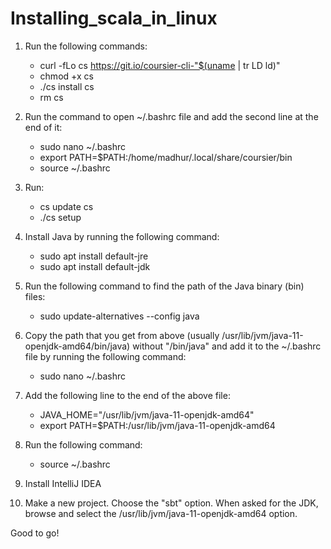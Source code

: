 # Installing_scala_in_linux

1. Run the following commands:
   - curl -fLo cs https://git.io/coursier-cli-"$(uname | tr LD ld)"
   - chmod +x cs
   - ./cs install cs
   - rm cs

2. Run the command to open ~/.bashrc file and add the second line at the end of it:
   - sudo nano ~/.bashrc
   - export PATH=$PATH:/home/madhur/.local/share/coursier/bin
   - source ~/.bashrc

3. Run:
   - cs update cs
   - ./cs setup

4. Install Java by running the following command:
   - sudo apt install default-jre
   - sudo apt install default-jdk

5. Run the following command to find the path of the Java binary (bin) files:
   - sudo update-alternatives --config java

6. Copy the path that you get from above (usually /usr/lib/jvm/java-11-openjdk-amd64/bin/java) without "/bin/java" and add it to the ~/.bashrc file by running the following command:
   - sudo nano ~/.bashrc

7. Add the following line to the end of the above file:
   - JAVA_HOME="/usr/lib/jvm/java-11-openjdk-amd64"
   - export PATH=$PATH:/usr/lib/jvm/java-11-openjdk-amd64

8. Run the following command:
   - source ~/.bashrc

9. Install IntelliJ IDEA 

10. Make a new project. Choose the "sbt" option. When asked for the JDK, browse and select the /usr/lib/jvm/java-11-openjdk-amd64 option.

Good to go!
